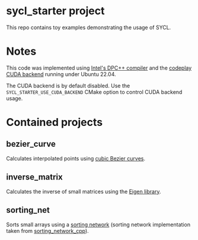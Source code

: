 # sycl_starter project

This repo contains toy examples demonstrating the usage of SYCL.

# Notes 

This code was implemented using [Intel's DPC++ compiler](https://www.intel.com/content/www/us/en/developer/tools/oneapi/base-toolkit-download.html) and the [codeplay CUDA backend](https://developer.codeplay.com/products/oneapi/nvidia/2023.0.0/guides/get-started-guide-nvidia) running under Ubuntu 22.04.

The CUDA backend is by default disabled. Use the `SYCL_STARTER_USE_CUDA_BACKEND` CMake option to control CUDA backend usage.

# Contained projects

## bezier_curve

Calculates interpolated points using [cubic Bezier curves](https://en.wikipedia.org/wiki/B%C3%A9zier_curve#Higher-order_curves).

## inverse_matrix

Calculates the inverse of small matrices using the [Eigen library](https://eigen.tuxfamily.org/).

## sorting_net

Sorts small arrays using a [sorting network](https://en.wikipedia.org/wiki/Sorting_network) (sorting network implementation taken from [sorting_network_cpp](https://github.com/quxflux/sorting_network_cpp)).
